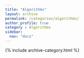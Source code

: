 ```yaml
---
title: "Algorithms"
layout: archive
permalink: /categories/algorithms/
author_profile: true
category : Algorithms
sidebar:
  nav: "docs"
---
```


{% include archive-category.html %}
